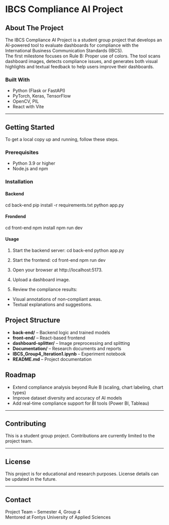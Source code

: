 # IBCS Compliance AI Project

## About The Project
The IBCS Compliance AI Project is a student group project that develops an AI-powered tool to evaluate dashboards for compliance with the International Business Communication Standards (IBCS).  
The first milestone focuses on Rule B: Proper use of colors. The tool scans dashboard images, detects compliance issues, and generates both visual highlights and textual feedback to help users improve their dashboards.

### Built With
- Python (Flask or FastAPI)
- PyTorch, Keras, TensorFlow
- OpenCV, PIL
- React with Vite

---

## Getting Started
To get a local copy up and running, follow these steps.

### Prerequisites
- Python 3.9 or higher
- Node.js and npm

### Installation

#### Backend

cd back-end
pip install -r requirements.txt
python app.py

#### Frondend
cd front-end
npm install
npm run dev

#### Usage
1. Start the backend server:
cd back-end
python app.py
2. Start the frontend:
cd front-end
npm run dev

3. Open your browser at http://localhost:5173.

4. Upload a dashboard image.

5. Review the compliance results:

- Visual annotations of non-compliant areas.
- Textual explanations and suggestions.

## Project Structure

- **back-end/** – Backend logic and trained models  
- **front-end/** – React-based frontend  
- **dashboard-splitter/** – Image preprocessing and splitting  
- **Documentation/** – Research documents and reports  
- **IBCS_Group4_Iteration1.ipynb** – Experiment notebook  
- **README.md** – Project documentation  

## Roadmap
- Extend compliance analysis beyond Rule B (scaling, chart labeling, chart types)  
- Improve dataset diversity and accuracy of AI models  
- Add real-time compliance support for BI tools (Power BI, Tableau)  

---

## Contributing
This is a student group project. Contributions are currently limited to the project team.  

---

## License
This project is for educational and research purposes. License details can be updated in the future.  

---

## Contact
Project Team – Semester 4, Group 4  
Mentored at Fontys University of Applied Sciences  




